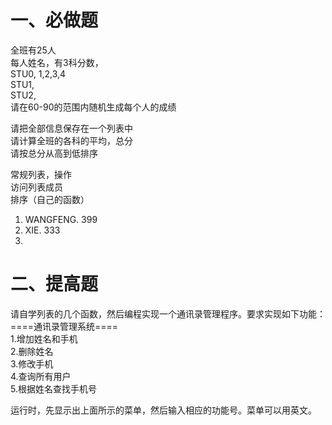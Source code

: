 # 一、必做题  
  全班有25人  
  每人姓名，有3科分数，  
  STU0, 1,2,3,4  
  STU1,  
  STU2,  
  请在60-90的范围内随机生成每个人的成绩  

  请把全部信息保存在一个列表中  
  请计算全班的各科的平均，总分  
  请按总分从高到低排序  

  常规列表，操作  
  访问列表成员  
  排序（自己的函数）  
  1.	WANGFENG. 399  
  2.	XIE.  333  
  3.	


# 二、提高题  
  请自学列表的几个函数，然后编程实现一个通讯录管理程序。要求实现如下功能：  
  ====通讯录管理系统====  
  1.增加姓名和手机  
  2.删除姓名  
  3.修改手机  
  4.查询所有用户  
  5.根据姓名查找手机号  

  运行时，先显示出上面所示的菜单，然后输入相应的功能号。菜单可以用英文。
